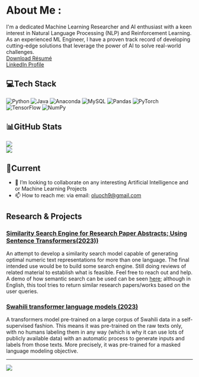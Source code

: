 # About Me :
I'm a dedicated Machine Learning Researcher and AI enthusiast with a keen interest in Natural Language Processing (NLP) and Reinforcement Learning. As an experienced ML Engineer, I have a proven track record of developing cutting-edge solutions that leverage the power of AI to solve real-world challenges. \
[Download Résumé](https://github.com/e-olang/e-olang/blob/main/Files/eolang_resume.pdf) <br>
[LinkedIn Profile](https://www.linkedin.com/in/eolang/)

## 💻Tech Stack
![Python](https://img.shields.io/badge/python-3670A0?style=plastic&logo=python&logoColor=ffdd54) ![Java](https://img.shields.io/badge/java-%23ED8B00.svg?style=plastic&logo=java&logoColor=white) ![Anaconda](https://img.shields.io/badge/Anaconda-%2344A833.svg?style=plastic&logo=anaconda&logoColor=white) ![MySQL](https://img.shields.io/badge/mysql-%2300f.svg?style=plastic&logo=mysql&logoColor=white) ![Pandas](https://img.shields.io/badge/pandas-%23150458.svg?style=plastic&logo=pandas&logoColor=white) ![PyTorch](https://img.shields.io/badge/PyTorch-%23EE4C2C.svg?style=plastic&logo=PyTorch&logoColor=white) ![TensorFlow](https://img.shields.io/badge/TensorFlow-%23FF6F00.svg?style=plastic&logo=TensorFlow&logoColor=white) ![NumPy](https://img.shields.io/badge/numpy-%23013243.svg?style=plastic&logo=numpy&logoColor=white)

## 📊GitHub Stats
<!---![](https://github-readme-stats.vercel.app/api?username=e-olang&theme=react&hide_border=true&include_all_commits=false&count_private=false)<br/> -->
![](https://github-readme-streak-stats.herokuapp.com/?user=e-olang&theme=react&hide_border=true)<br/>
![](https://github-readme-stats.vercel.app/api/top-langs/?username=e-olang&theme=react&hide_border=true&include_all_commits=false&count_private=false&layout=compact)

## 🌱Current
- 👯 I’m looking to collaborate on any interesting Artificial Intelligence and or Machine Learning Projects
- 📫 How to reach me: via email: [oluoch9@gmail.com](mailto:oluoch9@gmail.com)

## Research & Projects

### [Similarity Search Engine for Research Paper Abstracts; Using Sentence Transformers(2023))](https://huggingface.co/spaces/eolang/Search)
An attempt to develop a similarity search model capable of generating optimal numeric text representations for more than one language. The final intended use would be to build some search engine. Still doing reviews of related material to establish what is feasible. Feel free to reach out and help. A demo of how semantic search can be used can be seen [here](https://huggingface.co/spaces/eolang/Search); although in English, this tool tries to return similar research papers/works based on the user queries.

### [Swahili transformer language models (2023)](https://huggingface.co/eolang/SW-v1)
A transformers model pre-trained on a large corpus of Swahili data in a self-supervised fashion. This means it was pre-trained on the raw texts only, with no humans labeling them in any way (which is why it can use lots of publicly available data) with an automatic process to generate inputs and labels from those texts. More precisely, it was pre-trained for a masked language modeling objective.



---
[![](https://visitcount.itsvg.in/api?id=e-olang&icon=0&color=0)](https://visitcount.itsvg.in)

